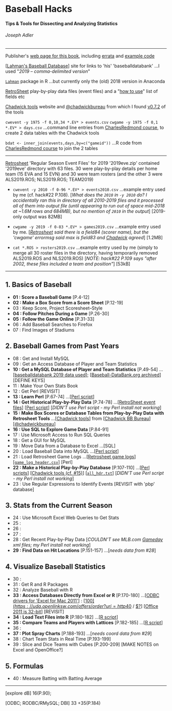 # Baseball Hacks
#### Tips & Tools for Dissecting and Analyzing Statistics
###### Joseph Adler

---

Publisher's [web page for this book](http://shop.oreilly.com/product/9780596009427.do), including [errata](https://www.oreilly.com/catalog/errata.csp?isbn=9780596009427) and [example code](https://resources.oreilly.com/examples/9780596009427/)

[[Lahman's Baseball Database](http://www.seanlahman.com/baseball-archive/statistics/)] site for links to 'his' 'baseballdatabank' ...I used "*2019 – comma-delimited version*"

[`Lahman`](https://rdrr.io/cran/Lahman/) package in R ...but currently only the (old) 2018 version in Anaconda

[RetroSheet](https://www.retrosheet.org/game.htm) play-by-play data files (event files) and a "[how to use](https://www.retrosheet.org/datause.txt)" list of fields etc

[Chadwick tools](http://chadwick.sourceforge.net/doc/index.html) website and [@chadwickbureau](https://twitter.com/chadwickbureau) from which I found [v0.7.2](https://github.com/chadwickbureau/chadwick/releases/tag/v0.7.2) of the tools

`cwevent -y 1975 -f 0,10,34 *.EV* > events.csv`
`cwgame -y 1975 -f 0,1 *.EV* > days.csv`
...command line entries from [CharlesRedmond course](https://www.udemy.com/course/baseball2/learn/lecture/3150524), to create 2 data tables with the Chadwick tools

`bdat <- inner_join(events,days,by=c("gameid"))` ...R code from [CharlesRedmond course](https://www.udemy.com/course/baseball2/learn/lecture/3151136) to join the 2 tables

---

[Retrosheet](https://www.retrosheet.org/game.htm) 'Regular Season Event Files' for 2019 '2019eve.zip' contained '2019eve' directory with 63 files. 30 were play-by-play details per home team (15 EVA and 15 EVN) and 30 were team rosters (and the other 3 were ALS2019.ROS; NLS2019.ROS; TEAM2019)

* `cwevent -y 2010 -f 0-96 *.EV* > events2010.csv` ...example entry used by me (cf. hack#22 P.108). [*What does the `2010` in `-y 2010` do? I accidentally ran this in directory of all 2010-2019 files and it processed all of them into output file (until appearing to run out of space mid-2018 at ~1.6M rows and 684MB), but no mention of `2010` in the output*] [2019-only output was 82MB]

* `cwgame -y 2019 -f 0-83 *.EV* > games2019.csv` ...example entry used by me. [*[Retrosheet](https://www.retrosheet.org/datause.txt) said there is a field84 (scorer name), but the 'cwgame' errormsg said max is field83 and [Chadwick](http://chadwick.sourceforge.net/doc/cwgame.html) agreed*] [1.2MB]

* `cat *.ROS > rosters2019.csv` ...example entry used by me (simply to merge all 30 roster files in the directory, having temporarily removed ALS2019.ROS and NLS2019.ROS) [*NOTE: hack#22 P.109 says "after 2002, these files included a team and position"*] [53kB]

---

## 1. Basics of Baseball

* **01 : Score a Baseball Game** [P.4-12]
* **02 : Make a Box Score from a Score Sheet** [P.12-19]
* 03 : Keep Score, Project Scoresheet–Style
* **04 : Follow Pitches During a Game** [P.26-30]
* **05 : Follow the Game Online** [P.31-33]
* 06 : Add Baseball Searches to Firefox
* 07 : Find Images of Stadiums


## 2. Baseball Games from Past Years

* 08 : Get and Install MySQL
* 09 : Get an Access Database of Player and Team Statistics
* **10 : Get a MySQL Database of Player and Team Statistics** [P.49-54] ...[[baseballdatabank 2019 data used](http://www.seanlahman.com/baseball-archive/statistics/)]; [[Baseball-DataBank.org archived](https://web.archive.org/web/20180412211025/http://www.baseball-databank.org/)] [DEFINE KEYS]
* 11 : Make Your Own Stats Book
* 12 : Get Perl [REVISIT]
* **13 : Learn Perl** [P.67-74] ...[[Perl script](https://resources.oreilly.com/examples/9780596009427/tree/master/baseball%20hacks%20code/chapter%202)]
* **14 : Get Historical Play-by-Play Data** [P.74-78] ...[[RetroSheet event files](https://www.retrosheet.org/game.htm)] [[Perl script](https://resources.oreilly.com/examples/9780596009427/tree/master/baseball%20hacks%20code/chapter%202)] [*DIDN'T use Perl script - my Perl install not working*]
* **15 : Make Box Scores or Database Tables from Play-by-Play Data with Retrosheet Tools** ...[[Chadwick tools](http://chadwick.sourceforge.net/doc/index.html)] from [[Chadwick BB Bureau](http://chadwick-bureau.com/)] [[@chadwickbureau](https://twitter.com/chadwickbureau)]
* **16 : Use SQL to Explore Game Data** [P.84-91]
* 17 : Use Microsoft Access to Run SQL Queries
* 18 : Get a GUI for MySQL
* 19 : Move Data from a Database to Excel ...[SQL]
* 20 : Load Baseball Data into MySQL ...[[Perl script](https://resources.oreilly.com/examples/9780596009427/tree/master/baseball%20hacks%20code/chapter%202)]
* 21 : Load Retrosheet Game Logs ...[[Retrosheet game logs](https://www.retrosheet.org/gamelogs/index.html)] [[`game_log_header.csv`](https://resources.oreilly.com/examples/9780596009427/tree/master/baseball%20hacks%20code/chapter%202)] [Perl]
* **22 : Make a Historical Play-by-Play Database** [P.107-110] ...[[Perl scripts](https://resources.oreilly.com/examples/9780596009427/tree/master/baseball%20hacks%20code/chapter%202)] [[Chadwick tools (cf. #15)](http://chadwick.sourceforge.net/doc/index.html)] [[`all_hdr.txt`](https://resources.oreilly.com/examples/9780596009427/)] [*DIDN'T use Perl script - my Perl install not working*]
* 23 : Use Regular Expressions to Identify Events [REVISIT with 'pbp' database]


## 3. Stats from the Current Season

* 24 : Use Microsoft Excel Web Queries to Get Stats
* 25 : 
* 26 : 
* 27 : 
* 28 : Get Recent Play-by-Play Data [*COULDN'T see MLB.com [Gameday](http://gd2.mlb.com/components/game/mlb/) xml files; my Perl install not working*]
* **29 : Find Data on Hit Locations** [P.151-157] ...[*needs data from #28*]


## 4. Visualize Baseball Statistics

* 30 : 
* 31 : Get R and R Packages
* 32 : Analyze Baseball with R
* **33 : Access Databases Directly from Excel or R** [P.170-180] ...[[ODBC drivers for 'Excel for Mac 2011'](https://support.office.com/en-us/article/odbc-drivers-that-are-compatible-with-excel-for-mac-9fa6bc7f-d19e-4f7f-9be4-92e85c77d712#ID0EAABAAA=Excel_for_Mac_2011)] : [[$100](https://uda.openlinksw.com/offers/order?uri=http%3A%2F%2Fdata.openlinksw.com%2Foplweb%2Foffer%2FOffer-UDALT-WKS-anyos-odbc-postgres-personal-2019-01%23this&type=buy&mode=u) / [$40](http://www.actualtech.com/product_opensourcedatabases.php) / [$?](https://www.simba.com/drivers/postgresql-odbc-jdbc/)] [[Office 2011 is 32-bit](https://answers.microsoft.com/en-us/msoffice/forum/msoffice_other-mso_mac-mso_mac2011/microsoft-office-2011-mac-64-bit-upgrade/f3d33d70-b717-427d-afba-b600bf28e9a2)] [REVISIT]
* **34 : Load Text Files into R** [P.180-182] ...[[R script](https://resources.oreilly.com/examples/9780596009427/tree/master/baseball%20hacks%20code/chapter%204)]
* **35 : Compare Teams and Players with Lattices** [P.182-185] ...[[R script](https://resources.oreilly.com/examples/9780596009427/tree/master/baseball%20hacks%20code/chapter%204)]
* 36 :
* **37 : Plot Spray Charts** [P.188-193] ...[*needs coord data from #29*]
* 38 : Chart Team Stats in Real Time [P.193-199]
* 39 : Slice and Dice Teams with Cubes [P.200-209] [MAKE NOTES on Excel and OpenOffice?]


## 5. Formulas

* 40 : Measure Batting with Batting Average



---

[explore dB] 16(P.90);

[ODBC; RODBC/RMySQL; DBI] 33 +35(P.184)
